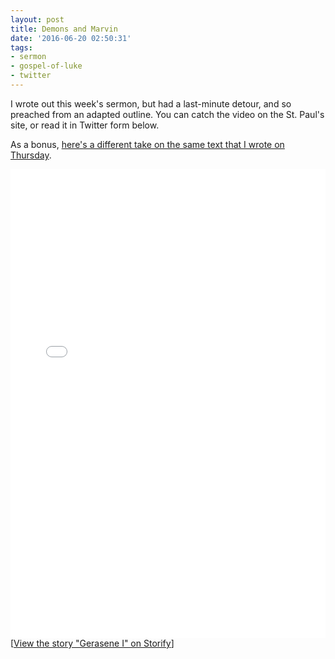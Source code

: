 ```yaml
---
layout: post
title: Demons and Marvin
date: '2016-06-20 02:50:31'
tags:
- sermon
- gospel-of-luke
- twitter
---
```


I wrote out this week's sermon, but had a last-minute detour, and so preached from an adapted outline. You can catch the video on the St. Paul's site, or read it in Twitter form below.

As a bonus, [here's a different take on the same text that I wrote on Thursday](https://storify.com/pastordan/gerasene-i).

<div class="storify"><iframe src="//storify.com/pastordan/gerasene-i/embed?border=false&template=slideshow" width="100%" height="750" frameborder="no" allowtransparency="true"></iframe><script src="//storify.com/pastordan/gerasene-i.js?border=false&template=slideshow"></script><noscript>[<a href="//storify.com/pastordan/gerasene-i" target="_blank">View the story "Gerasene I" on Storify</a>]</noscript></div>